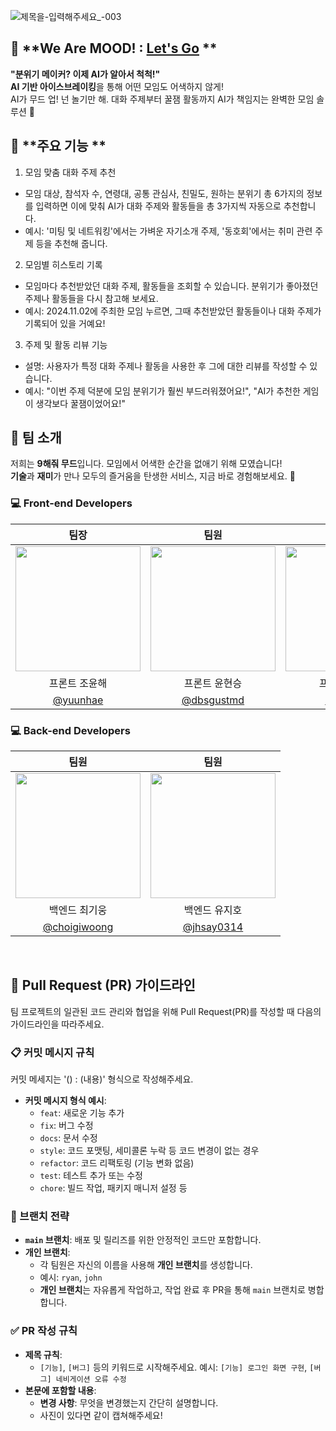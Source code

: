 ![제목을-입력해주세요_-003](https://github.com/user-attachments/assets/5d99c3e4-0881-4440-853d-ecb197c4f3e8)

## 🌟 **We Are MOOD! : [Let's Go](https://mood-frontend-steel.vercel.app/login) **  
**"분위기 메이커? 이제 AI가 알아서 척척!"**  
**AI 기반 아이스브레이킹**을 통해 어떤 모임도 어색하지 않게!  
AI가 무드 업! 넌 놀기만 해. 대화 주제부터 꿀잼 활동까지 AI가 책임지는 완벽한 모임 솔루션 🌈

## 👋 **주요 기능 **  
1. 모임 맞춤 대화 주제 추천
- 모임 대상, 참석자 수, 연령대, 공통 관심사, 친밀도, 원하는 분위기 총 6가지의 정보를 입력하면 이에 맞춰 AI가 대화 주제와 활동들을 총 3가지씩 자동으로 추천합니다.
- 예시: '미팅 및 네트워킹'에서는 가벼운 자기소개 주제, '동호회'에서는 취미 관련 주제 등을 추천해 줍니다.

2. 모임별 히스토리 기록
- 모임마다 추천받았던 대화 주제, 활동들을 조회할 수 있습니다. 분위기가 좋아졌던 주제나 활동들을 다시 참고해 보세요.
- 예시: 2024.11.02에 주최한 모임 누르면, 그때 추천받았던 활동들이나 대화 주제가 기록되어 있을 거예요!

3. 주제 및 활동 리뷰 기능
- 설명: 사용자가 특정 대화 주제나 활동을 사용한 후 그에 대한 리뷰를 작성할 수 있습니다.
- 예시: "이번 주제 덕분에 모임 분위기가 훨씬 부드러워졌어요!", "AI가 추천한 게임이 생각보다 꿀잼이었어요!"

## 👋 **팀 소개**  
저희는 **9해줘 무드**입니다. 모임에서 어색한 순간을 없애기 위해 모였습니다!  
**기술**과 **재미**가 만나 모두의 즐거움을 탄생한 서비스, 지금 바로 경험해보세요. 🚀 

### 💻 **Front-end Developers**  
| 팀장 | 팀원 | 팀원 |
| :---: | :---: | :---: |
|  <img style="width: 200px;" src="https://github.com/user-attachments/assets/3477d869-0c29-4e26-83e3-acc8e2daf32f" />  | <img style="width: 200px;" src="https://github.com/user-attachments/assets/0b98faec-2df0-4bbc-bc28-52ffc791521e" /> | <img style="width: 200px;" src="https://github.com/user-attachments/assets/0efb0d0a-66f7-4a4d-a44c-d048d859fef7" /> |
|프론트 조윤해|프론트 윤현승|프론트 민경진|
|   [@yuunhae](https://github.com/yuunhae)   |  [@dbsgustmd](https://github.com/dbsgustmd)     |   [@KJ-Min](https://github.com/KJ-Min)   |

### 💻 **Back-end Developers**  
| 팀원 | 팀원 |
| :---: | :---: |
|  <img style="width: 200px;" src="https://github.com/user-attachments/assets/294d22aa-5f37-4dff-a4a3-8891f5019bde" />  | <img style="width: 200px;" src="https://github.com/user-attachments/assets/cc66f512-2777-4a4e-8fbe-bada294e77bc" /> | 
|백엔드 최기웅|백엔드 유지호|
|   [@choigiwoong](https://github.com/giwoong01)   |  [@jhsay0314](https://github.com/jhsay0314)    |


<br>

## 🔄 Pull Request (PR) 가이드라인
팀 프로젝트의 일관된 코드 관리와 협업을 위해 Pull Request(PR)를 작성할 때 다음의 가이드라인을 따라주세요.

### 📋 커밋 메시지 규칙
커밋 메세지는 '() : (내용)' 형식으로 작성해주세요.
- **커밋 메시지 형식 예시**:
  - `feat`: 새로운 기능 추가 
  - `fix`: 버그 수정
  - `docs`: 문서 수정
  - `style`: 코드 포맷팅, 세미콜론 누락 등 코드 변경이 없는 경우
  - `refactor`: 코드 리팩토링 (기능 변화 없음)
  - `test`: 테스트 추가 또는 수정
  - `chore`: 빌드 작업, 패키지 매니저 설정 등

### 🌲 브랜치 전략
- **`main` 브랜치**: 배포 및 릴리즈를 위한 안정적인 코드만 포함합니다.
- **개인 브랜치**:
  - 각 팀원은 자신의 이름을 사용해 **개인 브랜치**를 생성합니다.
  - 예시: `ryan`, `john`
  - **개인 브랜치**는 자유롭게 작업하고, 작업 완료 후 PR을 통해 `main` 브랜치로 병합합니다.
    
    
### ✅ PR 작성 규칙
- **제목 규칙**:
  - `[기능]`, `[버그]` 등의 키워드로 시작해주세요. 
    예시: `[기능] 로그인 화면 구현`, `[버그] 네비게이션 오류 수정`
- **본문에 포함할 내용**:
  - **변경 사항**: 무엇을 변경했는지 간단히 설명합니다.
  - 사진이 있다면 같이 캡쳐해주세요!
    


